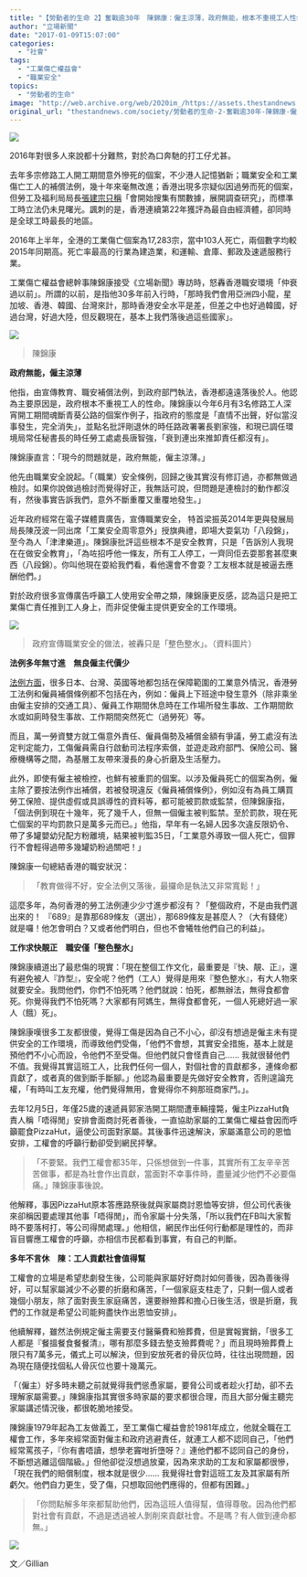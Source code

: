 ```yaml
---
title: "【勞動者的生命 2】奮戰逾30年　陳錦康：僱主涼薄，政府無能，根本不重視工人性命"
author: "立場新聞"
date: "2017-01-09T15:07:00"
categories:
  - "社會"
tags:
  - "工業傷亡權益會"
  - "職業安全"
topics:
  - "勞動者的生命"
image: "http://web.archive.org/web/2020im_/https://assets.thestandnews.com/media/photos/kung-04_lHYxg.png"
original_url: "thestandnews.com/society/勞動者的生命-2-奮戰逾30年-陳錦康-僱主涼薄-政府無能-根本不重視工人性命"
---
```

![](http://web.archive.org/web/2020im_/https://assets.thestandnews.com/media/photos/kung-04_lHYxg.png)

2016年對很多人來說都十分難熬，對於為口奔馳的打工仔尤甚。

去年多宗修路工人開工期間意外慘死的個案，不少港人記憶猶新；職業安全和工業傷亡工人的補償法例，幾十年來毫無改進；香港出現多宗疑似因過勞而死的個案，但勞工及福利局局長[張建宗只稱](../../society/%E5%83%B1%E5%93%A1%E9%81%8E%E5%8B%9E%E6%AD%BB%E5%95%8F%E9%A1%8C-%E5%BC%B5%E5%BB%BA%E5%AE%97%E6%8C%87%E7%95%B6%E5%B1%80%E6%9C%83%E7%A0%94%E7%A9%B6/)「會開始搜集有關數據，展開調查研究」，而標準工時立法仍未見曙光。諷刺的是，香港連續第22年獲評為最自由經濟體，卻同時是全球工時最長的地區。

2016年上半年，全港的工業傷亡個案為17,283宗，當中103人死亡，兩個數字均較2015年同期高。死亡率最高的行業為建造業，和運輸、倉庫、郵政及速遞服務行業。

工業傷亡權益會總幹事陳錦康接受《立場新聞》專訪時，怒轟香港職安環境「仲衰過以前」。所謂的以前，是指他30多年前入行時，「那時我們會用亞洲四小龍，星加坡、香港、韓國、台灣來計，那時香港安全水平是差，但差之中也好過韓國，好過台灣，好過大陸，但反觀現在，基本上我們落後過這些國家」。

![](http://web.archive.org/web/2020im_/https://assets.thestandnews.com/media/photos/9H3A8280_oFSfM_oK9z6.png)
> 陳錦康

**政府無能，僱主涼薄**

他指，由宣傳教育、職安補償法例，到政府部門執法，香港都遠遠落後於人。他認為主要原因是，政府根本不重視工人的性命。陳錦康以今年6月有3名修路工人深宵開工期間魂斷青葵公路的個案作例子，指政府的態度是「直情不出聲，好似當沒事發生，完全消失」，並點名批評剛退休的時任路政署署長劉家強，和現已調任環境局常任秘書長的時任勞工處處長唐智強，「衰到連出來推卸責任都沒有」。

陳錦康直言：「現今的問題就是，政府無能，僱主涼薄。」

他先由職業安全說起。「（職業）安全條例，回歸之後其實沒有修訂過，亦都無做過檢討。如果你說做過檢討而覺得好正，我無話可說，但問題是連檢討的動作都沒有，然後事實告訴我們，意外不斷重覆又重覆地發生。」

近年政府經常在電子媒體賣廣告，宣傳職業安全， 特首梁振英2014年更與發展局局長陳茂波一同出席「工業安全周零意外」授旗典禮，即場大耍氣功「八段錦」，至今為人「津津樂道」。陳錦康批評這些根本不是安全教育，只是「告訴別人我現在在做安全教育」，「為咗招呼他一條友，所有工人停工，一齊同佢去耍那套甚麼東西（八段錦）。你叫他現在耍給我們看，看他還會不會耍？工友根本就是被逼去應酬他們。」

對於政府很多宣傳廣告呼籲工人使用安全帶之類，陳錦康更反感，認為這只是把工業傷亡責任推到工人身上，而非促使僱主提供更安全的工作環境。

![](http://web.archive.org/web/2020im_/https://assets.thestandnews.com/media/photos/1394_vxU8F.jpg)
> 政府宣傳職業安全的做法，被轟只是「整色整水」。（資料圖片）

**法例多年無寸進　無良僱主代價少**

[法例方面](http://web.archive.org/web/20210708080030/http://www.hkccla.org.hk/news/report.pdf)，很多日本、台灣、英國等地都包括在保障範圍的工業意外情況，香港勞工法例和僱員補償條例都不包括在內，例如：僱員上下班途中發生意外（除非乘坐由僱主安排的交通工具）、僱員工作期間休息時在工作場所發生事故、工作期間飲水或如廁時發生事故、工作期間突然死亡（過勞死）等。

而且，萬一勞資雙方就工傷意外責任、僱員傷勢及補償金額有爭議，勞工處沒有法定判定能力，工傷僱員需自行啟動司法程序索償，並遊走政府部門、保險公司、醫療機構等之間，為基層工友帶來漫長的身心折磨及生活壓力。

此外，即使有僱主被檢控，也鮮有被重罰的個案。以涉及僱員死亡的個案為例，僱主除了要按法例作出補償，若被發現違反《僱員補償條例》，例如沒有為員工購買勞工保險、提供虛假或具誤導性的資料等，都可能被罰款或監禁，但陳錦康指，「個法例到現在十幾年，死了幾千人，但無一個僱主被判監禁。至於罰款，現在死亡個案的平均罰款只是萬多元而已。」他指，早年有一名婦人因多次違反限奶令、帶了多罐嬰幼兒配方粉離境，結果被判監35日，「工業意外導致一個人死亡，個罪行不會輕得過帶多幾罐奶粉過關吧！」

陳錦康一句總結香港的職安狀況：

> 「教育做得不好，安全法例又落後，最攞命是執法又非常寬鬆！」

這麼多年，為何香港的勞工法例連少少寸進步都沒有？「整個政府，不是由我們選出來的！ 『689』是靠那689條友（選出），那689條友是甚麼人？（大有錢佬）就是囉！他怎會明白？又或者他們明白，但也不會犧牲他們自己的利益」。

**工作求快靚正　職安僅「整色整水」**

陳錦康續道出了最悲傷的現實：「現在整個工作文化，最重要是『快、靚、正』，還有避免被人『詐型』，安全呢？他們（工人）覺得是用來『整色整水』，有大人物來就要安全。我問他們，你們不怕死嗎？他們就說：怕死，都無辦法，無得食都會死。你覺得我們不怕死嗎？大家都有阿媽生，無得食都會死，一個人死總好過一家人（餓）死」。

陳錦康嘆很多工友都很傻，覺得工傷是因為自己不小心，卻沒有想過是僱主未有提供安全的工作環境，而導致他們受傷，「他們不會想，其實安全措施，基本上就是預他們不小心而設，令他們不至受傷。但他們就只會怪責自己...... 我就很替他們不值。我覺得其實這班工人，比我們任何一個人，對個社會的貢獻都多，連條命都貢獻了，或者真的做到斷手斷腳。」他認為最重要是先做好安全教育，否則遑論充權，「有時叫工友充權，他們覺得無用，會覺得你不夠那班商家鬥。」。

去年12月5日，年僅25歲的速遞員郭家浩開工期間遭車輛撞斃，僱主PizzaHut負責人稱「唔得閒」安排會面商討死者善後，一直協助家屬的工業傷亡權益會因而呼籲罷食PizzaHut，逼使公司面對家屬。其後事件迅速解決，家屬滿意公司的恩恤安排，工權會的呼籲行動卻受到網民抨擊。

> 「不要緊。我們工權會都35年，只係想做到一件事，其實所有工友辛辛苦苦做事，都是為社會作出貢獻，當面對不幸事件時，盡量減少他們不必要傷痛。」陳錦康事後說。

他解釋，事因PizzaHut原本答應路祭後就與家屬商討恩恤等安排，但公司代表後來卻稱因要處理其他事「唔得閒」，而令家屬十分失落，「所以我們在FB叫大家暫時不要落柯打，等公司得閒處理。」他相信，網民作出任何行動都是理性的，而非盲目響應工權會的呼籲，亦相信市民都看到事實，有自己的判斷。

**多年不言休　陳：工人貢獻社會值得幫**

工權會的立場是希望悲劇發生後，公司能與家屬好好商討如何善後，因為善後得好，可以幫家屬減少不必要的折磨和痛苦，「一個家庭支柱走了，只剩一個人或者幾個小朋友，除了面對喪生家庭痛苦，還要辦殮葬和擔心日後生活，很是折磨，我們的工作就是希望公司能夠盡快作出恩恤安排」。

他續解釋，雖然法例規定僱主需要支付醫藥費和殮葬費，但是實報實銷，「很多工人都是『餐搵餐食餐餐清』，哪有那麼多錢去墊支殮葬費呢？」而且現時殮葬費上限只有7萬多元，儀式上可以解決，但到安放死者的骨灰位時，往往出現問題，因為現在隨便找個私人骨灰位也要十幾萬元。

「（僱主）好多時未聽之前就覺得我們慫恿家屬，要脅公司或者趁火打劫，卻不去理解家屬需要。」陳錦康指其實很多時家屬的要求都很合理，而且大部分僱主聽完家屬講述情況後，都很乾脆地接受。

陳錦康1979年起為工友做義工，至工業傷亡權益會於1981年成立，他就全職在工權會工作，多年來經常面對僱主和政府逃避責任，就連工人都不認同自己，「他們經常罵孩子，『你有書唔讀，想學老竇咁折墮呀？』連他們都不認同自己的身份，不斷想逃離這個階級。」但他卻從沒想過放棄，因為來求助的工友和家屬都很慘，「現在我們的賠償制度，根本就是很少...... 我覺得社會對這班工友及其家屬有所虧欠。他們自力更生，受了傷，只想取回他們應得的，但都有困難。」

> 「你問點解多年來都幫助他們，因為這班人值得幫，值得尊敬。因為他們都對社會有貢獻，不過是透過被人剝削來貢獻社會。不是嗎？有人做到連命都無。」

![](http://web.archive.org/web/2020im_/https://assets.thestandnews.com/media/photos/9H3A8251_VFiU7.jpg)

文／Gillian